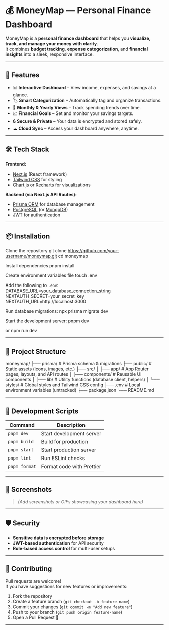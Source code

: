 # 💰 MoneyMap — Personal Finance Dashboard

MoneyMap is a **personal finance dashboard** that helps you **visualize, track, and manage your money with clarity**.  
It combines **budget tracking**, **expense categorization**, and **financial insights** into a sleek, responsive interface.

---

## 🚀 Features

- 📊 **Interactive Dashboard** – View income, expenses, and savings at a glance.  
- 🏷 **Smart Categorization** – Automatically tag and organize transactions.  
- 📅 **Monthly & Yearly Views** – Track spending trends over time.  
- 📈 **Financial Goals** – Set and monitor your savings targets.  
- 🔒 **Secure & Private** – Your data is encrypted and stored safely.  
- ☁ **Cloud Sync** – Access your dashboard anywhere, anytime.  

---

## 🛠 Tech Stack

**Frontend:**
- [Next.js](https://nextjs.org/) (React framework)
- [Tailwind CSS](https://tailwindcss.com/) for styling
- [Chart.js](https://www.chartjs.org/) or [Recharts](https://recharts.org/) for visualizations

**Backend (via Next.js API Routes):**
- [Prisma ORM](https://www.prisma.io/) for database management
- [PostgreSQL](https://www.postgresql.org/) (or [MongoDB](https://www.mongodb.com/))
- [JWT](https://jwt.io/) for authentication

---

## 📦 Installation

Clone the repository
git clone https://github.com/your-username/moneymap.git
cd moneymap

Install dependencies
pnpm install


Create environment variables file
touch .env

Add the following to `.env`:
DATABASE_URL=your_database_connection_string
NEXTAUTH_SECRET=your_secret_key
NEXTAUTH_URL=http://localhost:3000

Run database migrations:
npx prisma migrate dev


Start the development server:
pnpm dev

or
npm run dev


---

## 📂 Project Structure

moneymap/
├── prisma/         # Prisma schema & migrations
├── public/         # Static assets (icons, images, etc.)
├── src/
│   ├── app/        # App Router pages, layouts, and API routes
│   ├── components/   # Reusable UI components
│   ├── lib/        # Utility functions (database client, helpers)
│   └── styles/     # Global styles and Tailwind CSS config
├── .env    # Local environment variables (untracked)
├── package.json
└── README.md


---

## 📜 Development Scripts

| Command       | Description                       |
|--------------|-----------------------------------|
| `pnpm dev`   | Start development server          |
| `pnpm build` | Build for production              |
| `pnpm start` | Start production server           |
| `pnpm lint`  | Run ESLint checks                 |
| `pnpm format`| Format code with Prettier         |

---

## 📸 Screenshots

> _(Add screenshots or GIFs showcasing your dashboard here)_

---

## 🛡 Security

- **Sensitive data is encrypted before storage**
- **JWT-based authentication** for API security
- **Role-based access control** for multi-user setups

---

## 🤝 Contributing

Pull requests are welcome!  
If you have suggestions for new features or improvements:

1. Fork the repository
2. Create a feature branch (`git checkout -b feature-name`)
3. Commit your changes (`git commit -m "Add new feature"`)
4. Push to your branch (`git push origin feature-name`)
5. Open a Pull Request 🎉

---
